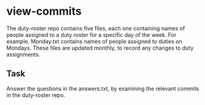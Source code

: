 # view-commits

The duty-roster repo contains five files, each one containing names of people assigned to a duty roster for a specific day of the week. For example, Monday.txt contains names of people assigned to duties on Mondays. These files are updated monthly, to record any changes to duty assignments.

## Task

Answer the questions in the answers.txt, by examining the relevant commits in the duty-roster repo.
